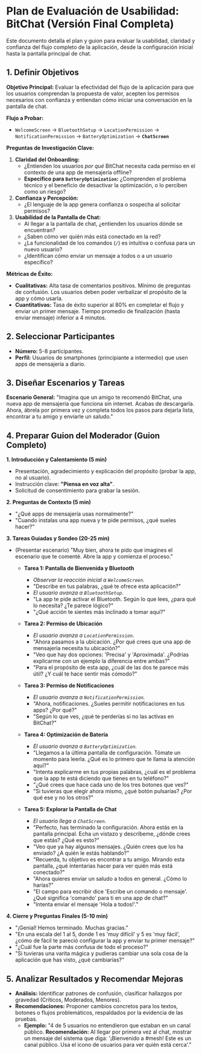 # Plan de Evaluación de Usabilidad: BitChat (Versión Final Completa)

Este documento detalla el plan y guion para evaluar la usabilidad, claridad y confianza del flujo completo de la aplicación, desde la configuración inicial hasta la pantalla principal de chat.

## 1. Definir Objetivos

**Objetivo Principal:** Evaluar la efectividad del flujo de la aplicación para que los usuarios comprendan la propuesta de valor, acepten los permisos necesarios con confianza y entiendan cómo iniciar una conversación en la pantalla de chat.

**Flujo a Probar:**
*   `WelcomeScreen` → `BluetoothSetup` → `LocationPermission` → `NotificationPermission` → `BatteryOptimization` → **`ChatScreen`**

**Preguntas de Investigación Clave:**
1.  **Claridad del Onboarding:**
    *   ¿Entienden los usuarios *por qué* BitChat necesita cada permiso en el contexto de una app de mensajería offline?
    *   **Específico para `BatteryOptimization`:** ¿Comprenden el problema técnico y el beneficio de desactivar la optimización, o lo perciben como un riesgo?
2.  **Confianza y Percepción:**
    *   ¿El lenguaje de la app genera confianza o sospecha al solicitar permisos?
3.  **Usabilidad de la Pantalla de Chat:**
    *   Al llegar a la pantalla de chat, ¿entienden los usuarios dónde se encuentran?
    *   ¿Saben cómo ver quién más está conectado en la red?
    *   ¿La funcionalidad de los comandos (`/`) es intuitiva o confusa para un nuevo usuario?
    *   ¿Identifican cómo enviar un mensaje a todos o a un usuario específico?

**Métricas de Éxito:**
*   **Cualitativas:** Alta tasa de comentarios positivos. Mínimo de preguntas de confusión. Los usuarios deben poder verbalizar el propósito de la app y cómo usarla.
*   **Cuantitativas:** Tasa de éxito superior al 80% en completar el flujo y enviar un primer mensaje. Tiempo promedio de finalización (hasta enviar mensaje) inferior a 4 minutos.

## 2. Seleccionar Participantes

*   **Número:** 5-8 participantes.
*   **Perfil:** Usuarios de smartphones (principiante a intermedio) que usen apps de mensajería a diario.

## 3. Diseñar Escenarios y Tareas

**Escenario General:**
"Imagina que un amigo te recomendó BitChat, una nueva app de mensajería que funciona sin internet. Acabas de descargarla. Ahora, ábrela por primera vez y completa todos los pasos para dejarla lista, encontrar a tu amigo y enviarle un saludo."

## 4. Preparar Guion del Moderador (Guion Completo)

**1. Introducción y Calentamiento (5 min)**
*   Presentación, agradecimiento y explicación del propósito (probar la app, no al usuario).
*   Instrucción clave: **"Piensa en voz alta"**.
*   Solicitud de consentimiento para grabar la sesión.

**2. Preguntas de Contexto (5 min)**
*   "¿Qué apps de mensajería usas normalmente?"
*   "Cuando instalas una app nueva y te pide permisos, ¿qué sueles hacer?"

**3. Tareas Guiadas y Sondeo (20-25 min)**
*   (Presentar escenario) "Muy bien, ahora te pido que imagines el escenario que te comenté. Abre la app y comienza el proceso."

    *   **Tarea 1: Pantalla de Bienvenida y Bluetooth**
        *   *Observar la reacción inicial a `WelcomeScreen`.*
        *   "Describe en tus palabras, ¿qué te ofrece esta aplicación?"
        *   *El usuario avanza a `BluetoothSetup`.*
        *   "La app te pide activar el Bluetooth. Según lo que lees, ¿para qué lo necesita? ¿Te parece lógico?"
        *   "¿Qué acción te sientes más inclinado a tomar aquí?"

    *   **Tarea 2: Permiso de Ubicación**
        *   *El usuario avanza a `LocationPermission`.*
        *   "Ahora pasamos a la ubicación. ¿Por qué crees que una app de mensajería necesita tu ubicación?"
        *   "Veo que hay dos opciones: 'Precisa' y 'Aproximada'. ¿Podrías explicarme con un ejemplo la diferencia entre ambas?"
        *   "Para el propósito de esta app, ¿cuál de las dos te parece más útil? ¿Y cuál te hace sentir más cómodo?"

    *   **Tarea 3: Permiso de Notificaciones**
        *   *El usuario avanza a `NotificationPermission`.*
        *   "Ahora, notificaciones. ¿Sueles permitir notificaciones en tus apps? ¿Por qué?"
        *   "Según lo que ves, ¿qué te perderías si no las activas en BitChat?"

    *   **Tarea 4: Optimización de Batería**
        *   *El usuario avanza a `BatteryOptimization`.*
        *   "Llegamos a la última pantalla de configuración. Tómate un momento para leerla. ¿Qué es lo primero que te llama la atención aquí?"
        *   "Intenta explicarme en tus propias palabras, ¿cuál es el problema que la app te está diciendo que tienes en tu teléfono?"
        *   "¿Qué crees que hace cada uno de los tres botones que ves?"
        *   "Si tuvieras que elegir ahora mismo, ¿qué botón pulsarías? ¿Por qué ese y no los otros?"

    *   **Tarea 5: Explorar la Pantalla de Chat**
        *   *El usuario llega a `ChatScreen`.*
        *   "Perfecto, has terminado la configuración. Ahora estás en la pantalla principal. Echa un vistazo y descríbeme, ¿dónde crees que estás? ¿Qué es esto?"
        *   "Veo que ya hay algunos mensajes. ¿Quién crees que los ha enviado? ¿A quién le estás hablando?"
        *   "Recuerda, tu objetivo es encontrar a tu amigo. Mirando esta pantalla, ¿qué intentarías hacer para ver quién más está conectado?"
        *   "Ahora quieres enviar un saludo a todos en general. ¿Cómo lo harías?"
        *   "El campo para escribir dice 'Escribe un comando o mensaje'. ¿Qué significa 'comando' para ti en una app de chat?"
        *   "Intenta enviar el mensaje 'Hola a todos!'."

**4. Cierre y Preguntas Finales (5-10 min)**
*   "¡Genial! Hemos terminado. Muchas gracias."
*   "En una escala del 1 al 5, donde 1 es 'muy difícil' y 5 es 'muy fácil', ¿cómo de fácil te pareció configurar la app y enviar tu primer mensaje?"
*   "¿Cuál fue la parte más confusa de todo el proceso?"
*   "Si tuvieras una varita mágica y pudieras cambiar una sola cosa de la aplicación que has visto, ¿qué cambiarías?"

## 5. Analizar Resultados y Recomendar Mejoras

*   **Análisis:** Identificar patrones de confusión, clasificar hallazgos por gravedad (Críticos, Moderados, Menores).
*   **Recomendaciones:** Proponer cambios concretos para los textos, botones o flujos problemáticos, respaldados por la evidencia de las pruebas.
    *   **Ejemplo:** "4 de 5 usuarios no entendieron que estaban en un canal público. **Recomendación:** Al llegar por primera vez al chat, mostrar un mensaje del sistema que diga: '¡Bienvenido a #mesh! Este es un canal público. Usa el icono de usuarios para ver quién está cerca'."
